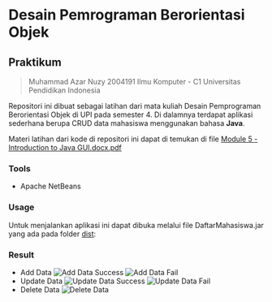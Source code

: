 # Desain Pemrograman Berorientasi Objek

## Praktikum 
> Muhammad Azar Nuzy 
> 2004191
> Ilmu Komputer - C1
> Universitas Pendidikan Indonesia

Repositori ini dibuat sebagai latihan dari mata kuliah Desain Pemprograman Berorientasi Objek di UPI pada semester 4. Di dalamnya terdapat aplikasi sederhana berupa CRUD data mahasiswa menggunakan bahasa **Java**.

Materi latihan dari kode di repositori ini dapat di temukan di file  [Module 5 - Introduction to Java GUI.docx.pdf](https://github.com/azarnuzy/LATIHAN5DPBO2022.git)

### Tools
- Apache NetBeans

### Usage

Untuk menjalankan aplikasi ini dapat dibuka melalui file DaftarMahasiswa.jar yang ada pada folder [dist](https://github.com/azarnuzy/LATIHAN5DPBO2022/tree/master/dist):

### Result

- Add Data
  <img src="https://github.com/azarnuzy/LATIHAN5DPBO2022/tree/master/ScreenShot/addDataSuccess.jpg" alt="Add Data Success"> 
  <img src="https://github.com/azarnuzy/LATIHAN5DPBO2022/tree/master/ScreenShot/addDataFail.jpg" alt="Add Data Fail"> 
- Update Data
  <img src="https://github.com/azarnuzy/LATIHAN5DPBO2022/tree/master/ScreenShot/updateSuccess.jpg" alt="Update Data Success"> 
  <img src="https://github.com/azarnuzy/LATIHAN5DPBO2022/tree/master/ScreenShot/updateFailed.jpg" alt="Update Data Fail"> 
- Delete Data
  <img src="https://github.com/azarnuzy/LATIHAN5DPBO2022/tree/master/ScreenShot/delete.jpg" alt="Delete Data"> 

